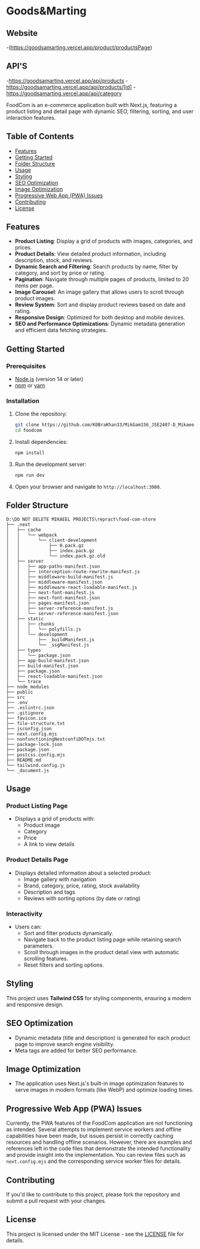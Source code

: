 
# Goods&Marting

## Website
-(https://goodsamarting.vercel.app/product/productsPage)

## API'S

-https://goodsamarting.vercel.app/api/products
-https://goodsamarting.vercel.app/api/products/[id]
-https://goodsamarting.vercel.app/api/category

FoodCom is an e-commerce application built with Next.js, featuring a product listing and detail page with dynamic SEO, filtering, sorting, and user interaction features.

## Table of Contents

- [Features](#features)
- [Getting Started](#getting-started)
- [Folder Structure](#folder-structure)
- [Usage](#usage)
- [Styling](#styling)
- [SEO Optimization](#seo-optimization)
- [Image Optimization](#image-optimization)
- [Progressive Web App (PWA) Issues](#progressive-web-app-pwa-issues)
- [Contributing](#contributing)
- [License](#license)

## Features

- **Product Listing**: Display a grid of products with images, categories, and prices.
- **Product Details**: View detailed product information, including description, stock, and reviews.
- **Dynamic Search and Filtering**: Search products by name, filter by category, and sort by price or rating.
- **Pagination**: Navigate through multiple pages of products, limited to 20 items per page.
- **Image Carousel**: An image gallery that allows users to scroll through product images.
- **Review System**: Sort and display product reviews based on date and rating.
- **Responsive Design**: Optimized for both desktop and mobile devices.
- **SEO and Performance Optimizations**: Dynamic metadata generation and efficient data fetching strategies.

## Getting Started

### Prerequisites

- [Node.js](https://nodejs.org/) (version 14 or later)
- [npm](https://www.npmjs.com/get-npm) or [yarn](https://yarnpkg.com/get-npm)

### Installation

1. Clone the repository:
   ```bash
   git clone https://github.com/K0BraKhan33/MikGam156_JSE2407-D_Mikaeel-Gamieldien_FSJ02.git
   cd foodcom
   ```

2. Install dependencies:
   ```bash
   npm install
   ```

3. Run the development server:
   ```bash
   npm run dev
   ```

4. Open your browser and navigate to `http://localhost:3000`.

## Folder Structure

```
D:\DO NOT DELETE MIKAEEL PROJECTS\repract\food-com-store
├── .next
│   ├── cache
│   │   └── webpack
│   │       └── client-development
│   │           ├── 0.pack.gz
│   │           ├── index.pack.gz
│   │           └── index.pack.gz.old
│   ├── server
│   │   ├── app-paths-manifest.json
│   │   ├── interception-route-rewrite-manifest.js
│   │   ├── middleware-build-manifest.js
│   │   ├── middleware-manifest.json
│   │   ├── middleware-react-loadable-manifest.js
│   │   ├── next-font-manifest.js
│   │   ├── next-font-manifest.json
│   │   ├── pages-manifest.json
│   │   ├── server-reference-manifest.js
│   │   └── server-reference-manifest.json
│   ├── static
│   │   ├── chunks
│   │   │   └── polyfills.js
│   │   └── development
│   │       ├── _buildManifest.js
│   │       └── _ssgManifest.js
│   ├── types
│   │   └── package.json
│   ├── app-build-manifest.json
│   ├── build-manifest.json
│   ├── package.json
│   ├── react-loadable-manifest.json
│   └── trace
├── node_modules
├── public
├── src
├── .env
├── .eslintrc.json
├── .gitignore
├── favicon.ico
├── file-structure.txt
├── jsconfig.json
├── next.config.mjs
├── nonfunctioningNextconfiDOTmjs.txt
├── package-lock.json
├── package.json
├── postcss.config.mjs
├── README.md
└── tailwind.config.js
└── _document.js

```

## Usage

### Product Listing Page

- Displays a grid of products with:
  - Product image
  - Category
  - Price
  - A link to view details

### Product Details Page

- Displays detailed information about a selected product:
  - Image gallery with navigation
  - Brand, category, price, rating, stock availability
  - Description and tags
  - Reviews with sorting options (by date or rating)

### Interactivity

- Users can:
  - Sort and filter products dynamically.
  - Navigate back to the product listing page while retaining search parameters.
  - Scroll through images in the product detail view with automatic scrolling features.
  - Reset filters and sorting options.

## Styling

This project uses **Tailwind CSS** for styling components, ensuring a modern and responsive design.

## SEO Optimization

- Dynamic metadata (title and description) is generated for each product page to improve search engine visibility.
- Meta tags are added for better SEO performance.

## Image Optimization

- The application uses Next.js's built-in image optimization features to serve images in modern formats (like WebP) and optimize loading times.

## Progressive Web App (PWA) Issues

Currently, the PWA features of the FoodCom application are not functioning as intended. Several attempts to implement service workers and offline capabilities have been made, but issues persist in correctly caching resources and handling offline scenarios. However, there are examples and references left in the code files that demonstrate the intended functionality and provide insight into the implementation. You can review files such as `next.config.mjs` and the corresponding service worker files for details.

## Contributing

If you'd like to contribute to this project, please fork the repository and submit a pull request with your changes.

## License

This project is licensed under the MIT License - see the [LICENSE](LICENSE) file for details.
